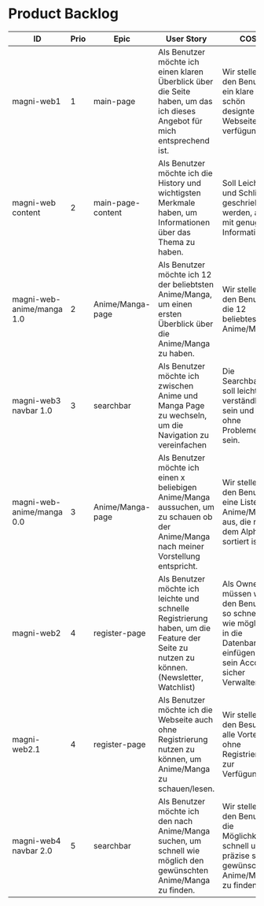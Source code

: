 # Product Backlog

| ID | Prio | Epic | User Story | COS | Effort | Time |
| ---|------|------| -----------|-----|--------|------|
| magni-web1 | 1 | main-page | Als Benutzer möchte ich einen klaren Überblick über die Seite haben, um das ich dieses Angebot für mich entsprechend ist. | Wir stellen den Benutzer ein klare und schön designte Webseite zu verfügung.  | 3 | 2h |
| magni-web content | 2 | main-page-content | Als Benutzer möchte ich die History und wichtigsten Merkmale haben, um Informationen über das Thema zu haben. | Soll Leicht und Schlicht geschrieben werden, aber mit genug Informationen | 1 | 3h | 
| magni-web-anime/manga 1.0 | 2 | Anime/Manga-page | Als Benutzer möchte ich 12 der beliebtsten Anime/Manga, um einen ersten Überblick über die Anime/Manga zu haben.  | Wir stellen den Benutzer die 12 beliebtesten Anime/Manga | 3 | - |
| magni-web3 navbar 1.0 | 3 | searchbar | Als Benutzer möchte ich zwischen Anime und Manga Page zu wechseln, um die Navigation zu vereinfachen | Die Searchbar soll leicht und verständlich sein und ohne Probleme sein. | 5 | 3h |
| magni-web-anime/manga 0.0 | 3 | Anime/Manga-page | Als Benutzer möchte ich einen x beliebigen Anime/Manga aussuchen, um zu schauen ob der Anime/Manga nach meiner Vorstellung entspricht. | Wir stellen den Benutzer eine Liste der Anime/Manga aus, die nach dem Alphabet sortiert ist. | 3 | - |
| magni-web2 | 4 | register-page | Als Benutzer möchte ich leichte und schnelle Registrierung haben, um die Feature der Seite zu nutzen zu können. (Newsletter, Watchlist)  | Als Owner müssen wir den Benutzer so schnell wie möglich in die Datenbanken einfügen und sein Account sicher Verwalten. | 13 | - |
| magni-web2.1 | 4 | register-page | Als Benutzer möchte ich die Webseite auch ohne Registrierung nutzen zu können, um Anime/Manga zu schauen/lesen. | Wir stellen den Besucher alle Vorteile ohne Registrierung zur Verfügung | 8 | - |
| magni-web4 navbar 2.0 | 5 | searchbar | Als Benutzer möchte ich den nach Anime/Manga suchen, um schnell wie möglich den gewünschten Anime/Manga zu finden. | Wir stellen den Benutzer die Möglichkeit schnell und präzise sein gewünschten Anime/Manga zu finden | 8 | - |